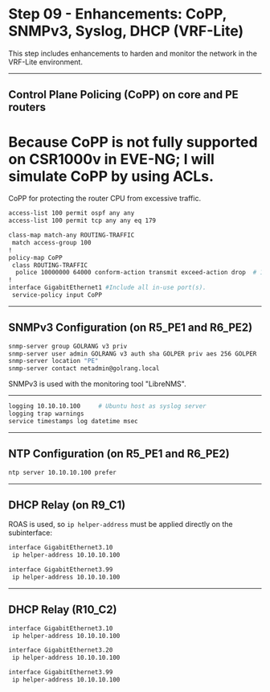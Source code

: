 # Step 09 - Enhancements: CoPP, SNMPv3, Syslog, DHCP (VRF-Lite)

This step includes enhancements to harden and monitor the network in the VRF-Lite environment.

---
 
## Control Plane Policing (CoPP) on core and PE routers

# Because CoPP is not fully supported on CSR1000v in EVE-NG; I will simulate CoPP by using ACLs.

CoPP for protecting the router CPU from excessive traffic.

```bash
access-list 100 permit ospf any any
access-list 100 permit tcp any any eq 179

class-map match-any ROUTING-TRAFFIC
 match access-group 100
!
policy-map CoPP
 class ROUTING-TRAFFIC
  police 10000000 64000 conform-action transmit exceed-action drop  # 10Mbps with 64kB burst
!
interface GigabitEthernet1 #Include all in-use port(s).
 service-policy input CoPP
```

---

## SNMPv3 Configuration (on R5_PE1 and R6_PE2)

```bash
snmp-server group GOLRANG v3 priv
snmp-server user admin GOLRANG v3 auth sha GOLPER priv aes 256 GOLPER
snmp-server location "PE"
snmp-server contact netadmin@golrang.local
```

SNMPv3 is used with the monitoring tool "LibreNMS".

---

```bash
logging 10.10.10.100     # Ubuntu host as syslog server
logging trap warnings
service timestamps log datetime msec
```

---

## NTP Configuration (on R5_PE1 and R6_PE2)

```bash
ntp server 10.10.10.100 prefer
```

---

## DHCP Relay (on R9_C1)

ROAS is used, so `ip helper-address` must be applied directly on the subinterface:

```bash
interface GigabitEthernet3.10
 ip helper-address 10.10.10.100
```
```bash
interface GigabitEthernet3.99
 ip helper-address 10.10.10.100
```


---

## DHCP Relay (R10_C2)
```bash
interface GigabitEthernet3.10
 ip helper-address 10.10.10.100
```

```bash
interface GigabitEthernet3.20
 ip helper-address 10.10.10.100
```

```bash
interface GigabitEthernet3.99
 ip helper-address 10.10.10.100
```
